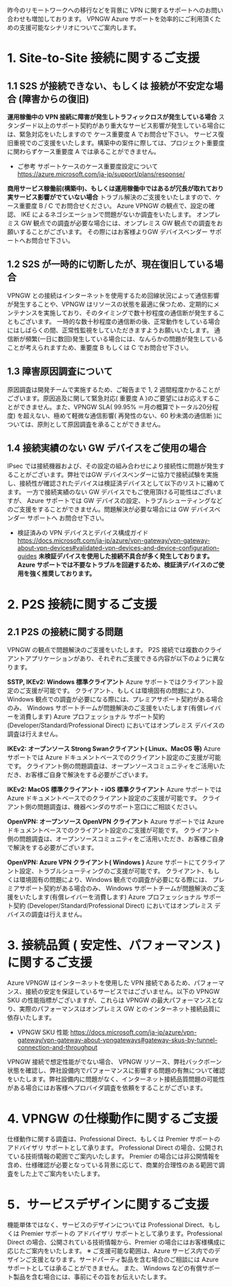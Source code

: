 昨今のリモートワークへの移行などを背景に VPN に関するサポートへのお問い合わせも増加しております。
VPNGW  Azure サポートを効率的にご利用頂くための支援可能なシナリオについてご案内します。

# 1.	Site-to-Site 接続に関するご支援
## 1.1 S2S が接続できない、もしくは 接続が不安定な場合 (障害からの復旧)
__運用稼働中の VPN 接続に障害が発生しトラフィックロスが発生している場合__
スタンダード以上のサポート契約があり重大なサービス影響が発生している場合には、緊急対応をいたしますので ケース重要度 A でお問合せ下さい。
サービス復旧重視でのご支援をいたします。構築中の案件に際しては、プロジェクト重要度に関わらずケース重要度 A では承ることができません。

* ご参考 サポートケースのケース重要度設定について
https://azure.microsoft.com/ja-jp/support/plans/response/
 
__商用サービス稼働前(構築中)、もしくは運用稼働中ではあるが冗長が取れており実サービス影響がでていない場合__
トラブル解決のご支援をいたしますので、ケース重要度 B / C でお問合せください。 
Azure VPNGW の観点で、設定の確認、 IKE によるネゴシエーションで問題がないか調査をいたします。
オンプレミス GW 観点での調査が必要な場合には、オンプレミス GW 観点での調査をお願いすることがございます。
その際にはお客様よりGW デバイスベンダー サポートへお問合せ下さい。
 
## 1.2 S2S が一時的に切断したが、現在復旧している場合
VPNGW との接続はインターネットを使用するため回線状況によって通信影響が発生することや、VPNGW はリソースの状態を最適に保つため、定期的にメンテナンスを実施しており、そのタイミングで数十秒程度の通信断が発生することもございます。
一時的な数十秒程度の通信断の後、正常動作をしている場合にはしばらくの間、正常性監視をしていただきますようお願いいたします。
通信断が頻繁(一日に数回)発生している場合には、なんらかの問題が発生していることが考えられますため、重要度 B もしくは C でお問合せ下さい。

## 1.3 障害原因調査について
原因調査は開発チームで実施するため、ご報告まで 1, 2 週間程度かかることがございます。原因追及に関して緊急対応( 重要度 A )のご要望にはお応えすることができません。また、VPNGW SLA( 99.95% ＝月の概算でトータル20分程度) を超えない、極めて軽微な通信影響( 再発性のない、60 秒未満の通信断 )については、原則として原因調査を承ることができません。

## 1.4 接続実績のない GW デバイスをご使用の場合
IPsec では接続機器および、その設定の組み合わせにより接続性に問題が発生することがございます。弊社ではGW デバイスベンダーに協力で接続試験を実施し、接続性が確認されたデバイスは検証済デバイスとして以下のリストに纏めてます。
一方で接続実績のない GW デバイスでもご使用頂ける可能性はございますが、 Azure サポートでは GW デバイスの設定、トラブルシューティングなどのご支援をすることができません。問題解決が必要な場合には GW デバイスベンダー サポートへ お問合せ下さい。

* 検証済みの VPN デバイスとデバイス構成ガイド
https://docs.microsoft.com/ja-jp/azure/vpn-gateway/vpn-gateway-about-vpn-devices#validated-vpn-devices-and-device-configuration-guides
__未検証デバイスを使用した接続不具合が多く発生しております。__
__Azure サポートでは不要なトラブルを回避するため、検証済デバイスのご使用を強く推奨しております。__

# 2.	P2S 接続に関するご支援
## 2.1 P2S の接続に関する問題
VPNGW の観点で問題解決のご支援をいたします。
P2S 接続では複数のクライアントアプリケーションがあり、それぞれご支援できる内容が以下のように異なります。

__SSTP, IKEv2: Windows 標準クライアント__
Azure サポートではクライアント設定のご支援が可能です。
クライアント、もしくは環境固有の問題により、Windows 観点での調査が必要になる際には、プレミアサポート契約がある場合のみ、 Windows サポートチームが問題解決のご支援をいたします(有償レイバーを消費します)
Azure プロフェッショナル サポート契約 (Developer/Standard/Professional Direct) においてはオンプレミス デバイスの調査は行えません。

__IKEv2: オープンソース  Strong Swanクライアント( Linux、MacOS 等)__
Azure サポートでは Azure ドキュメントベースでのクライアント設定のご支援が可能です。
クライアント側の問題調査は、オープンソースコミュニティをご活用いただき、お客様ご自身で解決をする必要がございます。

__IKEv2: MacOS 標準クライアント・iOS 標準クライアント__
Azure サポートでは Azure ドキュメントベースでのクライアント設定のご支援が可能です。
クライアント側の問題調査は、機器ベンダのサポート窓口にご相談ください。

__OpenVPN: オープンソース OpenVPN クライアント__
Azure サポートでは Azure ドキュメントベースでのクライアント設定のご支援が可能です。
クライアント側の問題調査は、オープンソースコミュニティをご活用いただき、お客様ご自身で解決をする必要がございます。
 
__OpenVPN: Azure VPN クライアント( Windows )__
Azure サポートにてクライアント設定、トラブルシューティングのご支援が可能です。
     クライアント、もしくは環境固有の問題により、Windows 観点での調査が必要になる際には、
プレミアサポート契約がある場合のみ、 Windows サポートチームが問題解決のご支援をいたします(有償レイバーを消費します)
Azure プロフェッショナル サポート契約 (Developer/Standard/Professional Direct) においてはオンプレミス デバイスの調査は行えません。
 
# 3.	接続品質 ( 安定性、パフォーマンス ) に関するご支援
Azure VPNGW はインターネットを使用した VPN 接続であるため、パフォーマンス、接続の安定を保証しているサービスではございません。以下の VPNGW SKU の性能指標がございますが、これらは VPNGW の最大パフォーマンスとなり、実際のパフォーマンスはオンプレミス GW とのインターネット接続品質に依存いたします。
 
* VPNGW SKU 性能
https://docs.microsoft.com/ja-jp/azure/vpn-gateway/vpn-gateway-about-vpngateways#gateway-skus-by-tunnel-connection-and-throughput

VPNGW 接続で想定性能がでない場合、 VPNGW リソース、弊社バックボーン状態を確認し、弊社設備内でパフォーマンスに影響する問題の有無について確認をいたします。弊社設備内に問題がなく、インターネット接続品質問題の可能性がある場合にはお客様へプロバイダ調査を依頼をすることがございます。
 
# 4. VPNGW の仕様動作に関するご支援
仕様動作に関する調査は、Professional Direct、もしくは Premier サポートの アドバイザリ サポートとして承ります。
Professional Direct の場合、公開されている技術情報の範囲でご案内いたします。
Premier の場合には非公開情報を含め、仕様確認が必要となっている背景に応じて、商業的合理性のある範囲で調査をした上でご案内をいたします。
 
# 5．サービスデザインに関するご支援
機能単体ではなく、サービスのデザインについては Professional Direct、もしくは Premier サポートの アドバイザリ サポートとして承ります。Professional Direct の場合、公開されている技術情報から、Premier の場合にはお客様構成に応じたご案内をいたします。
※ ご支援可能な範囲は、Azure サービス内でのデザインご支援となります。サードパーティ製品を含む場合のご相談には Azure サポートとしては承ることができません。
また、 Windows などの有償サポート製品を含む場合には、事前にその旨をお伝えいたします。
